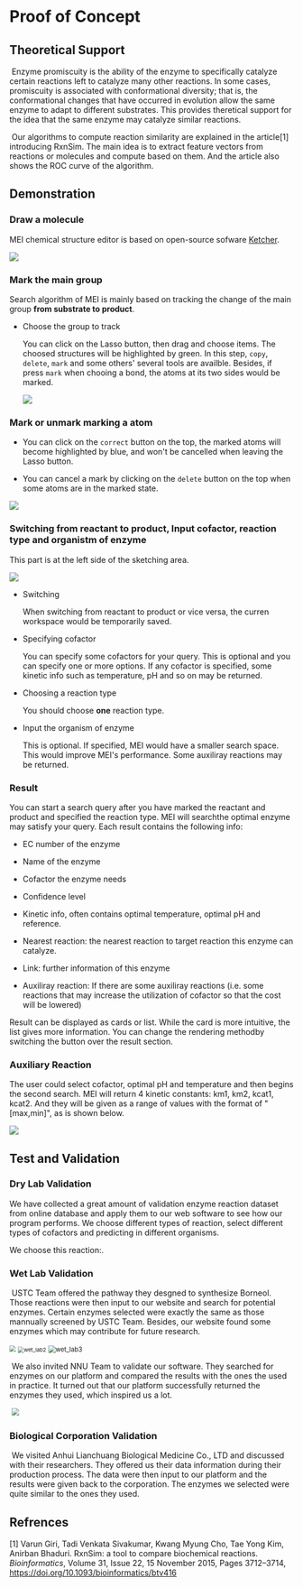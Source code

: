 # Proof of Concept

## Theoretical Support

​		Enzyme promiscuity is the ability of the enzyme to specifically catalyze certain reactions left to catalyze many other reactions. In some cases, promiscuity is associated with conformational diversity; that is, the conformational changes that have occurred in evolution allow the same enzyme to adapt to different substrates. This provides theretical support for the idea that the same enzyme may catalyze similar reactions.

​		Our algorithms to  compute reaction similarity are explained in the article[1] introducing RxnSim. The main idea is to extract feature vectors from reactions or molecules and compute based on them. And the article also shows the ROC curve of the algorithm.

## Demonstration

### Draw a molecule

MEI chemical structure editor is based on open-source sofware [Ketcher](https://lifescience.opensource.epam.com/ketcher/).

![](https://static.igem.wiki/teams/4240/wiki/img/ug-0.png)



### Mark the main group

Search algorithm of MEI is mainly based on tracking the change of the main group **from substrate to product**.

- Choose the group to track

  You can click on the Lasso button, then drag and choose items. The choosed structures will be highlighted by green. In this step, `copy`, `delete`, `mark` and some others' several tools are availble. Besides, if press `mark` when chooing a bond, the atoms at its two sides would be marked.

  ![](https://static.igem.wiki/teams/4240/wiki/img/ug-3.png)

  

### Mark or unmark marking a atom

- You can click on the `correct` button on the top, the marked atoms will become highlighted by blue, and won't be cancelled when leaving the Lasso button.

- You can cancel a mark by clicking on the `delete` button on the top when some atoms are in the marked state.

![](https://static.igem.wiki/teams/4240/wiki/img/ug-4.png)

### Switching from reactant to product, Input cofactor, reaction type and organistm of enzyme

This part is at the left side of the sketching area.

![](https://static.igem.wiki/teams/4240/wiki/img/ug-5.png)

- Switching

  When switching from reactant to product or vice versa, the curren workspace would be temporarily saved.

- Specifying cofactor

  You can specify some cofactors for your query. This is optional and you can specify one or more options. If any cofactor is specified, some kinetic info such as temperature, pH and so on may be returned.

- Choosing a reaction type

  You should choose **one** reaction type.

- Input the organism of enzyme

  This is optional. If specified, MEI would have a smaller search space. This would improve MEI's performance. Some auxiliray reactions may be returned.

### Result

You can start a search query after you have marked the reactant and product and specified the reaction type. MEI will searchthe optimal enzyme may satisfy your query. Each result contains the following info:

- EC number of the enzyme

- Name of the enzyme

- Cofactor the enzyme needs

- Confidence level

- Kinetic info, often contains optimal temperature, optimal pH and reference.

- Nearest reaction: the nearest reaction to target reaction this enzyme can catalyze.

- Link: further information of this enzyme

- Auxiliray reaction: If there are some auxiliray reactions (i.e. some reactions that may increase the utilization of cofactor so that the cost will be lowered)

Result can be displayed as cards or list. While the card is more intuitive, the list gives more information. You can change the rendering methodby switching the button over the result section.

### Auxiliary Reaction

The user could select cofactor, optimal pH and temperature and then 
begins the second search. MEI will return 4 kinetic constants: km1, km2,
 kcat1, kcat2. And they will be given as a range of values with the 
format of "[max,min]", as is shown below.

![](https://static.igem.wiki/teams/4240/wiki/img/ug-6.png)

## Test and Validation

### Dry Lab Validation

We have collected a great amount of validation enzyme reaction dataset from online database and apply them to our web software to see how our program performs. We choose different types of reaction, select different types of cofactors and predicting in different organisms.

We choose this reaction:.

### Wet Lab Validation

​		USTC Team offered the pathway they desgned to synthesize Borneol. Those reactions were then input to our website and search for potential enzymes. Certain enzymes selected were exactly the same as those mannually screened by USTC Team. Besides, our website found some enzymes which may contribute for future research.

<img src="C:\Users\Tanjf\Desktop\wet_lab1.png" style="zoom:67%;" />

<img src="C:\Users\Tanjf\Desktop\wet_lab2 .png" alt="wet_lab2 " style="zoom:67%;" />

<img src="C:\Users\Tanjf\Desktop\wet_lab3.png" alt="wet_lab3" style="zoom: 80%;" />

​		We also invited NNU Team to validate our software. They searched for enzymes on our platform and compared the results with the ones the used in practice. It turned out that our platform successfully returned the enzymes they used, which inspired us a lot. 

​		<img src="C:\Users\Tanjf\Desktop\NNU.jpeg" style="zoom:80%;" />

### Biological Corporation Validation

​		We visited Anhui Lianchuang Biological Medicine Co., LTD and discussed with their researchers. They offered us their data information during their production process. The data were then input to our  platform and the results were given back to the corporation. The enzymes we selected were quite similar to the ones they used.



## Refrences

[1] Varun Giri, Tadi Venkata Sivakumar, Kwang Myung Cho, Tae Yong Kim, Anirban Bhaduri. RxnSim: a tool to compare biochemical reactions. *Bioinformatics*, Volume 31, Issue 22, 15 November 2015, Pages 3712–3714, https://doi.org/10.1093/bioinformatics/btv416